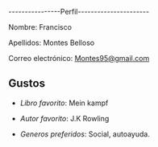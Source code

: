 ----------------Perfil----------------------

Nombre: Francisco 

Apellidos: Montes Belloso

Correo electrónico: Montes95@gmail.com

## Gustos

- *Libro favorito*: Mein kampf

- *Autor favorito*: J.K Rowling

- *Generos preferidos*: Social, autoayuda.
